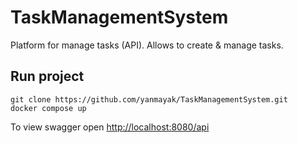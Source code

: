 # TaskManagementSystem
Platform for manage tasks (API). Allows to create & manage tasks.

## Run project
```
git clone https://github.com/yanmayak/TaskManagementSystem.git
docker compose up
```
To view swagger open [http://localhost:8080/api](http://localhost:8080/api)
